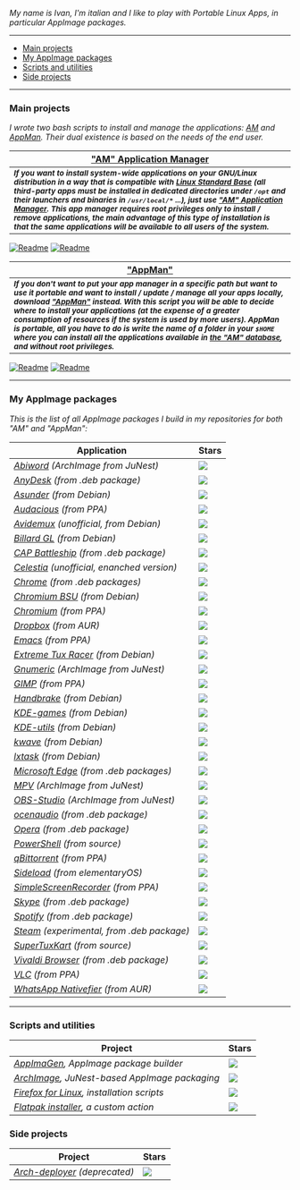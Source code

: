 *My name is Ivan, I'm italian and I like to play with Portable Linux Apps, in particular AppImage packages.*

-------------------------------------------------------

- [Main projects](#main-projects)
- [My AppImage packages](#my-appimage-packages)
- [Scripts and utilities](#scripts-and-utilities)
- [Side projects](#side-projects)

-------------------------------------------------------

### Main projects

*I wrote two bash scripts to install and manage the applications: [AM](https://github.com/ivan-hc/AM-Application-Manager) and [AppMan](https://github.com/ivan-hc/AppMan). Their dual existence is based on the needs of the end user.*

| [**"AM" Application Manager**](https://github.com/ivan-hc/AM-Application-Manager) |
| -- |
| <sub>***If you want to install system-wide applications on your GNU/Linux distribution in a way that is compatible with [Linux Standard Base](https://refspecs.linuxfoundation.org/lsb.shtml) (all third-party apps must be installed in dedicated directories under `/opt` and their launchers and binaries in `/usr/local/*` ...), just use ["AM" Application Manager](https://github.com/ivan-hc/AM-Application-Manager). This app manager requires root privileges only to install / remove applications, the main advantage of this type of installation is that the same applications will be available to all users of the system.***</sub>
[![Readme](https://img.shields.io/github/stars/ivan-hc/AM-Application-Manager?label=%E2%AD%90&style=for-the-badge)](https://github.com/ivan-hc/AM-Application-Manager/stargazers) [![Readme](https://img.shields.io/github/license/ivan-hc/AM-Application-Manager?label=&style=for-the-badge)](https://github.com/ivan-hc/AM-Application-Manager/blob/main/LICENSE)

| [**"AppMan"**](https://github.com/ivan-hc/AppMan)
| --
| <sub>***If you don't want to put your app manager in a specific path but want to use it portable and want to install / update / manage all your apps locally, download ["AppMan"](https://github.com/ivan-hc/AppMan) instead. With this script you will be able to decide where to install your applications (at the expense of a greater consumption of resources if the system is used by more users). AppMan is portable, all you have to do is write the name of a folder in your `$HOME` where you can install all the applications available in [the "AM" database](https://github.com/ivan-hc/AM-Application-Manager/tree/main/programs), and without root privileges.***</sub>
[![Readme](https://img.shields.io/github/stars/ivan-hc/AppMan?label=%E2%AD%90&style=for-the-badge)](https://github.com/ivan-hc/AppMan/stargazers) [![Readme](https://img.shields.io/github/license/ivan-hc/AppMan?label=&style=for-the-badge)](https://github.com/ivan-hc/AppMan/blob/main/LICENSE)

-------------------------------------------------------

### My AppImage packages
*This is the list of all AppImage packages I build in my repositories for both "AM" and "AppMan":*

| Application | Stars |
| -- | -- |
| [*Abiword*](https://github.com/ivan-hc/Abiword-appimage) *(ArchImage from JuNest)* | ![](https://img.shields.io/github/stars/ivan-hc/Abiword-appimage?label=%E2%AD%90&style=for-the-badge)
| [*AnyDesk*](https://github.com/ivan-hc/Anydesk-appimage) *(from .deb package)* | ![](https://img.shields.io/github/stars/ivan-hc/Anydesk-appimage?label=%E2%AD%90&style=for-the-badge)
| [*Asunder*](https://github.com/ivan-hc/Database-of-pkg2appimaged-packages/releases/tag/asunder) *(from Debian)* | ![](https://img.shields.io/github/stars/ivan-hc/Database-of-pkg2appimaged-packages?label=%E2%AD%90&style=for-the-badge)
| [*Audacious*](https://github.com/ivan-hc/Database-of-pkg2appimaged-packages/releases/tag/audacious) *(from PPA)* | ![](https://img.shields.io/github/stars/ivan-hc/Database-of-pkg2appimaged-packages?label=%E2%AD%90&style=for-the-badge)
| [*Avidemux*](https://github.com/ivan-hc/Avidemux-unofficial-appimage) *(unofficial, from Debian)* | ![](https://img.shields.io/github/stars/ivan-hc/Avidemux-unofficial-appimage?label=%E2%AD%90&style=for-the-badge)
| [*Billard GL*](https://github.com/ivan-hc/Database-of-pkg2appimaged-packages/releases/tag/billard-gl) *(from Debian)* | ![](https://img.shields.io/github/stars/ivan-hc/Database-of-pkg2appimaged-packages?label=%E2%AD%90&style=for-the-badge)
| [*CAP Battleship*](https://github.com/ivan-hc/Database-of-pkg2appimaged-packages/releases/tag/capbattleship) *(from .deb package)* | ![](https://img.shields.io/github/stars/ivan-hc/Database-of-pkg2appimaged-packages?label=%E2%AD%90&style=for-the-badge)
| [*Celestia*](https://github.com/ivan-hc/Celestia-appimage) *(unofficial, enanched version)* | ![](https://img.shields.io/github/stars/ivan-hc/Celestia-appimage?label=%E2%AD%90&style=for-the-badge)
| [*Chrome*](https://github.com/ivan-hc/Chrome-appimage) *(from .deb packages)* | ![](https://img.shields.io/github/stars/ivan-hc/Chrome-appimage?label=%E2%AD%90&style=for-the-badge)
| [*Chromium BSU*](https://github.com/ivan-hc/Database-of-pkg2appimaged-packages/releases/tag/chromium-bsu) *(from Debian)* | ![](https://img.shields.io/github/stars/ivan-hc/Database-of-pkg2appimaged-packages?label=%E2%AD%90&style=for-the-badge)
| [*Chromium*](https://github.com/ivan-hc/Chromium-Web-Browser-appimage) *(from PPA)* | ![](https://img.shields.io/github/stars/ivan-hc/Chromium-Web-Browser-appimage?label=%E2%AD%90&style=for-the-badge)
| [*Dropbox*](https://github.com/ivan-hc/Dropbox-appimage) *(from AUR)* | ![](https://img.shields.io/github/stars/ivan-hc/Dropbox-appimage?label=%E2%AD%90&style=for-the-badge)
| [*Emacs*](https://github.com/ivan-hc/Emacs-appimage) *(from PPA)* | ![](https://img.shields.io/github/stars/ivan-hc/Emacs-appimage?label=%E2%AD%90&style=for-the-badge)
| [*Extreme Tux Racer*](https://github.com/ivan-hc/Database-of-pkg2appimaged-packages/releases/tag/extremetuxracer) *(from Debian)* | ![](https://img.shields.io/github/stars/ivan-hc/Database-of-pkg2appimaged-packages?label=%E2%AD%90&style=for-the-badge)
| [*Gnumeric*](https://github.com/ivan-hc/Gnumeric-appimage) *(ArchImage from JuNest)* | ![](https://img.shields.io/github/stars/ivan-hc/Gnumeric-appimage?label=%E2%AD%90&style=for-the-badge)
| [*GIMP*](https://github.com/ivan-hc/GIMP-appimage) *(from PPA)* | ![](https://img.shields.io/github/stars/ivan-hc/GIMP-appimage?label=%E2%AD%90&style=for-the-badge)
| [*Handbrake*](https://github.com/ivan-hc/Handbrake-appimage) *(from Debian)* | ![](https://img.shields.io/github/stars/ivan-hc/Handbrake-appimage?label=%E2%AD%90&style=for-the-badge)
| [*KDE-games*](https://github.com/ivan-hc/KDE-games-suite-appimage) *(from Debian)* | ![](https://img.shields.io/github/stars/ivan-hc/KDE-games-suite-appimage?label=%E2%AD%90&style=for-the-badge)
| [*KDE-utils*](https://github.com/ivan-hc/KDE-utils-appimage) *(from Debian)* | ![](https://img.shields.io/github/stars/ivan-hc/KDE-utils-appimage?label=%E2%AD%90&style=for-the-badge)
| [*kwave*](https://github.com/ivan-hc/Database-of-pkg2appimaged-packages/releases/tag/kwave) *(from Debian)* | ![](https://img.shields.io/github/stars/ivan-hc/Database-of-pkg2appimaged-packages?label=%E2%AD%90&style=for-the-badge)
| [*lxtask*](https://github.com/ivan-hc/Database-of-pkg2appimaged-packages/releases/tag/lxtask) *(from Debian)* | ![](https://img.shields.io/github/stars/ivan-hc/Database-of-pkg2appimaged-packages?label=%E2%AD%90&style=for-the-badge)
| [*Microsoft Edge*](https://github.com/ivan-hc/MS-Edge-appimage) *(from .deb packages)* | ![](https://img.shields.io/github/stars/ivan-hc/MS-Edge-appimage?label=%E2%AD%90&style=for-the-badge)
| [*MPV*](https://github.com/ivan-hc/MPV-appimage) *(ArchImage from JuNest)* | ![](https://img.shields.io/github/stars/ivan-hc/MPV-appimage?label=%E2%AD%90&style=for-the-badge)
| [*OBS-Studio*](https://github.com/ivan-hc/OBS-Studio-appimage) *(ArchImage from JuNest)* | ![](https://img.shields.io/github/stars/ivan-hc/OBS-Studio-appimage?label=%E2%AD%90&style=for-the-badge)
| [*ocenaudio*](https://github.com/ivan-hc/ocenaudio-appimage) *(from .deb package)* | ![](https://img.shields.io/github/stars/ivan-hc/ocenaudio-appimage?label=%E2%AD%90&style=for-the-badge)
| [*Opera*](https://github.com/ivan-hc/Opera-appimage) *(from .deb package)* | ![](https://img.shields.io/github/stars/ivan-hc/Opera-appimage?label=%E2%AD%90&style=for-the-badge)
| [*PowerShell*](https://github.com/ivan-hc/PowerShell-appimage) *(from source)* | ![](https://img.shields.io/github/stars/ivan-hc/PowerShell-appimage?label=%E2%AD%90&style=for-the-badge)
| [*qBittorrent*](https://github.com/ivan-hc/qbittorrent-appimage) *(from PPA)* | ![](https://img.shields.io/github/stars/ivan-hc/qbittorrent-appimage?label=%E2%AD%90&style=for-the-badge)
| [*Sideload*](https://github.com/ivan-hc/Flatpak-installer-appimage) *(from elementaryOS)* | ![](https://img.shields.io/github/stars/ivan-hc/Flatpak-installer-appimage?label=%E2%AD%90&style=for-the-badge)
| [*SimpleScreenRecorder*](https://github.com/ivan-hc/Database-of-pkg2appimaged-packages/releases/tag/simplescreenrecorder) *(from PPA)*  | ![](https://img.shields.io/github/stars/ivan-hc/Database-of-pkg2appimaged-packages?label=%E2%AD%90&style=for-the-badge)
| [*Skype*](https://github.com/ivan-hc/Skype-appimage) *(from .deb package)* | ![](https://img.shields.io/github/stars/ivan-hc/Skype-appimage?label=%E2%AD%90&style=for-the-badge)
| [*Spotify*](https://github.com/ivan-hc/Spotify-appimage) *(from .deb package)* | ![](https://img.shields.io/github/stars/ivan-hc/Spotify-appimage?label=%E2%AD%90&style=for-the-badge)
| [*Steam*](https://github.com/ivan-hc/Steam-appimage) *(experimental, from .deb package)* | ![](https://img.shields.io/github/stars/ivan-hc/Steam-appimage?label=%E2%AD%90&style=for-the-badge)
| [*SuperTuxKart*](https://github.com/ivan-hc/SuperTuxKart-appimage) *(from source)* | ![](https://img.shields.io/github/stars/ivan-hc/SuperTuxKart-appimage?label=%E2%AD%90&style=for-the-badge)
| [*Vivaldi Browser*](https://github.com/ivan-hc/Vivaldi-appimage) *(from .deb package)* | ![](https://img.shields.io/github/stars/ivan-hc/Vivaldi-appimage?label=%E2%AD%90&style=for-the-badge)
| [*VLC*](https://github.com/ivan-hc/VLC-appimage) *(from PPA)* | ![](https://img.shields.io/github/stars/ivan-hc/VLC-appimage?label=%E2%AD%90&style=for-the-badge)
| [*WhatsApp Nativefier*](https://github.com/ivan-hc/whatsapp-nativefier-appimage) *(from AUR)* | ![](https://img.shields.io/github/stars/ivan-hc/whatsapp-nativefier-appimage?label=%E2%AD%90&style=for-the-badge)

-------------------------------------------------------

### Scripts and utilities
| Project | Stars |
| -- | -- |
| [*AppImaGen*](https://github.com/ivan-hc/AppImaGen)*, AppImage package builder* | ![](https://img.shields.io/github/stars/ivan-hc/AppImaGen?label=%E2%AD%90&style=for-the-badge)
| [*ArchImage*](https://github.com/ivan-hc/ArchImage)*, JuNest-based AppImage packaging* | ![](https://img.shields.io/github/stars/ivan-hc/ArchImage?label=%E2%AD%90&style=for-the-badge)
| [*Firefox for Linux*](https://github.com/ivan-hc/Firefox-for-Linux-scripts)*, installation scripts* | ![](https://img.shields.io/github/stars/ivan-hc/Firefox-for-Linux-scripts?label=%E2%AD%90&style=for-the-badge)
| [*Flatpak installer*](https://github.com/ivan-hc/flatpak-install-action)*, a custom action* | ![](https://img.shields.io/github/stars/ivan-hc/flatpak-install-action?label=%E2%AD%90&style=for-the-badge)

### Side projects
| Project | Stars |
| -- | -- |
| [*Arch-deployer*](https://github.com/ivan-hc/Arch-deployer) *(deprecated)* | ![](https://img.shields.io/github/stars/ivan-hc/Arch-deployer?label=%E2%AD%90&style=for-the-badge)

